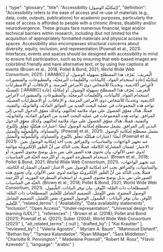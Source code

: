 {
    "type": "glossary",
    "title": "Accessibility (إمكانيَّة الوصول)",
    "definition": "Accessibility refers to the ease of access and re-use of materials (e.g., data, code, outputs, publications) for academic purposes, particularly the ease of access is afforded to people with a chronic illness, disability and/or neurodivergence. These groups face numerous financial, legal and/or technical barriers within research, including (but not limited to) the acquisition of appropriately formatted materials and physical access to spaces. Accessibility also encompasses structural concerns about diversity, equity, inclusion, and representation (Pownall et al., 2021). Interfaces, events and spaces should be designed with accessibility in mind to ensure full participation, such as by ensuring that web-based images are colorblind friendly and have alternative text, or by using live captions at events (Brown et al., 2018; Pollet & Bond, 2021; World Wide Web Consortium, 2021). [:ARABIC] الَّتعريف:  يُعرّف هذا المصطلح بسهولة الوصول، أو إمكانيَّة إعادة استخدام المواد، كالبيانات، والتَّعليمات البرمجيَّة، والمطبوعات، والمنشورات لأغراض أكاديمية، وتحديدًا للأشخاص ذوي الأمراض المزمنة، و الإعاقات، أو الاضطرابات العصبيَّة.  [:ARABIC] الَّتعريف: يُعرّف هذا المصطلح بسهولة الوصول، أو إمكانيَّة إعادة استخدام المواد، كالبيانات، والتَّعليمات البرمجيَّة، والمطبوعات، والمنشورات لأغراض أكاديمية، وتحديدًا للأشخاص ذوي الأمراض المزمنة، و الإعاقات، أو الاضطرابات العصبيَّة. تواجه هذه المجموعات في عملية البحث العديد من العوائق الماديَّة، والقانونيَّة، والتقنية، فمثلًا، هناك معوّق الحصول على مواد ملائمة لحالتهم، وكذلك معوّق الدخول البدني إلى المرافق. تواجه هذه المجموعات في عملية البحث العديد من العوائق الماديَّة، والقانونيَّة، والتقنية، فمثلًا، هناك معوّق الحصول على مواد ملائمة لحالتهم، وكذلك معوّق الدخول البدني إلى المرافق. يشمل مصطلح إمكانية الوصول أيضًا: اعتبارات هيكليَّة تتعلَّق بالتَّنوع، والمساواة، والشُّمولَّية والَّتمثيل  (Pownall et al., 2021). يشمل مصطلح إمكانية الوصول أيضًا: اعتبارات هيكليَّة تتعلَّق بالتَّنوع، والمساواة، والشُّمولَّية والَّتمثيل (Pownall et al., 2021) . عند تجهيز الواجهات، والمناسبات، والمرافق يجب أخذ إمكانية الوصول بعين الاعتبار؛ لضمان المشاركة الكاملة، فمثلًا يجب التأكد من أنَّ الصُّور الإلكترونيَّة موائمة لذوي عمى الألوان، وأن تحتوي هذه الصورعلى نص بديل يوضح محتوى الصورة، أو استخدام السطرجة الفورية، أو التَّرجمة الحيَّة في المناسبات. (Brown et al., 2018; Pollet & Bond, 2021; World Wide Web Consortium, 2021). عند تجهيز الواجهات، والمناسبات، والمرافق يجب أخذ إمكانية الوصول بعين الاعتبار؛ لضمان المشاركة الكاملة، فمثلًا يجب التأكد من أنَّ الصُّور الإلكترونيَّة موائمة لذوي عمى الألوان، وأن تحتوي هذه الصورعلى نص بديل يوضح محتوى الصورة، أو استخدام السطرجة الفورية، أو التَّرجمة الحيَّة في المناسبات. (Brown et al., 2018; Pollet & Bond, 2021; World Wide Web Consortium, 2021).  المصطلحات ذات الصِّلة: التَّوفر، بيان توفر البيانات، الشُّمول، الوصول المفتوح، نقص التَّمثيل، التصميم الشامل للتَّعليم. المصطلحات ذات الصِّلة:  التَّوفر، بيان توفر البيانات ، الشُّمول، الوصول المفتوح، نقص التَّمثيل، التصميم الشامل للتَّعليم.",
    "related_terms": [
        "Availability",
        "Data availability statements",
        "Inclusion",
        "Open Access",
        "Under-representation",
        "Universal design for learning (UDL)"
    ],
    "references": [
        "Brown et al. (2018); Pollet and Bond (2021); Pownall et al. (2021); Suber (2004); World Wide Web Consortium (2021)"
    ],
    "alt_related_terms": [
        null
    ],
    "drafted_by": [
        "Kai Krautter"
    ],
    "reviewed_by": [
        "Valeria Agostini",
        " Myriam A. Baum",
        "Mahmoud Elsherif",
        "Bethan Iley",
        "Tamara Kalandadze",
        "Ryan Millager",
        "Sara Middleton",
        "Charlotte R. Pennington",
        " Madeleine Pownall",
        "Robert M. Ross",
        "Flávio Azevedo"
    ],
    "language": "arabic"
}